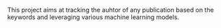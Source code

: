 This project aims at tracking the auhtor of any publication based on the keywords and leveraging various machine learning models.
 
 
